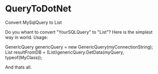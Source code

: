 # QueryToDotNet
 Convert MySqlQuery to List<MyClass>
 
Do you whant to convert "YourSQLQuery" to "List<YourDotNetClass>"? Here is the simplest way in world. Usage:

GenericQuery genericQuery = new GenericQuery(myConnectionString);
List<MyClass> resultFromDB = (List<MyClass>)genericQuery.GetData(myQuery, typeof(MyClass));

And thats all. 
